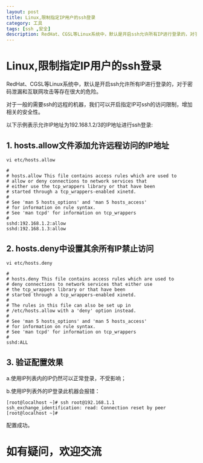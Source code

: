 ```yaml
---
layout: post
title: Linux,限制指定IP用户的ssh登录
category: 工具
tags: [ssh ,安全]
description: RedHat、CGSL等Linux系统中，默认是开启ssh允许所有IP进行登录的，对于密码泄漏和互联网攻击等存在很大的危险。
---
```


# Linux,限制指定IP用户的ssh登录

RedHat、CGSL等Linux系统中，默认是开启ssh允许所有IP进行登录的，对于密码泄漏和互联网攻击等存在很大的危险。

对于一般的需要ssh的远程的机器，我们可以开启指定IP可ssh的访问限制，增加相关的安全性。

以下示例表示允许IP地址为192.168.1.2/3的IP地址进行ssh登录:

## 1. hosts.allow文件添加允许远程访问的IP地址

```
vi etc/hosts.allow

#
# hosts.allow This file contains access rules which are used to
# allow or deny connections to network services that
# either use the tcp_wrappers library or that have been
# started through a tcp_wrappers-enabled xinetd.
#
# See 'man 5 hosts_options' and 'man 5 hosts_access'
# for information on rule syntax.
# See 'man tcpd' for information on tcp_wrappers
#
sshd:192.168.1.2:allow
sshd:192.168.1.3:allow
```

## 2. hosts.deny中设置其余所有IP禁止访问

```
vi etc/hosts.deny

#
# hosts.deny This file contains access rules which are used to
# deny connections to network services that either use
# the tcp_wrappers library or that have been
# started through a tcp_wrappers-enabled xinetd.
#
# The rules in this file can also be set up in
# /etc/hosts.allow with a 'deny' option instead.
#
# See 'man 5 hosts_options' and 'man 5 hosts_access'
# for information on rule syntax.
# See 'man tcpd' for information on tcp_wrappers
#
sshd:ALL
```

## 3. 验证配置效果

a.使用IP列表内的IP仍然可以正常登录，不受影响；

b.使用IP列表外的IP登录此机器会报错：
```
[root@localhost ~]# ssh root@192.168.1.1
ssh_exchange_identification: read: Connection reset by peer
[root@localhost ~]#
```
配置成功。

# 如有疑问，欢迎交流
